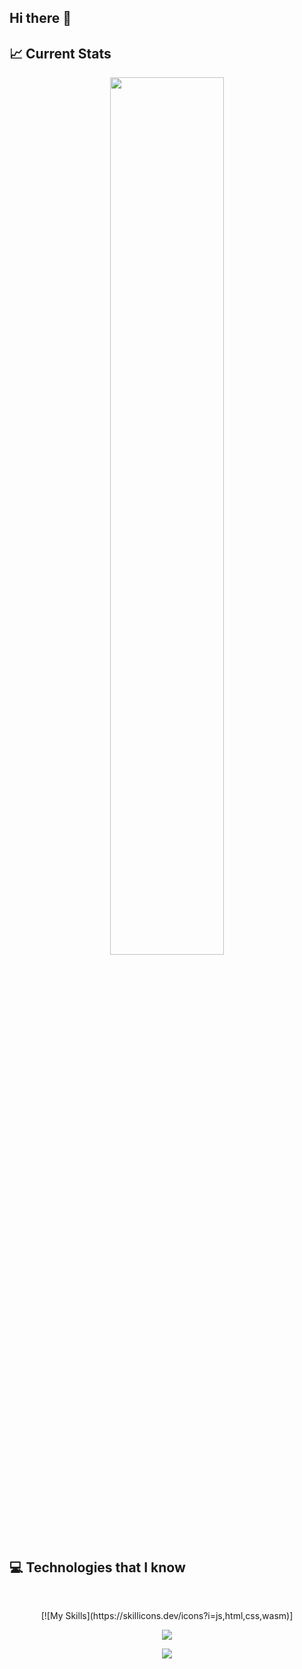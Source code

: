 ## Hi there 👋

## :chart_with_upwards_trend: Current Stats

<p align="center">
  <img width="60%" src="https://github-readme-streak-stats.herokuapp.com?user=Naimul9&theme=react&hide_border=true&background=0D1117&stroke=0D1117&fire=FF1CF7&sideLabels=00F0FF&currStreakNum=FF1CF7&ring=FF1CF7&currStreakLabel=FF1CF7&sideNums=00F0FF" />
</p>

## :computer: Technologies that I know

<br>
<p align="center">
[![My Skills](https://skillicons.dev/icons?i=js,html,css,wasm)]
</p>
<p align="center">
<a href="https://reactjs.org/" title="React"><img src="icons/react.png" /></a>
</p>
<p align="center">
<a href="https://reactjs.org/" title="React"><img src="icons/react.png" /></a>
</p><br/>
